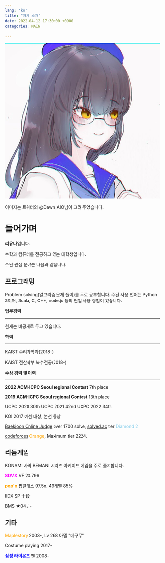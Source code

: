 ```yaml
---
lang: 'ko'
title: "자기 소개"
date: 2022-04-12 17:30:00 +0900
categories: MAIN

---
```


![owner](/owner.jpg)

이미지는 트위터의 @Dawn_AIO님이 그려 주었습니다. 

# 들어가며

**리유나**입니다.

수학과 컴퓨터를 전공하고 있는 대학생입니다.

주된 관심 분야는 다음과 같습니다.



## 프로그래밍

Problem solving(알고리즘 문제 풀이)를 주로 공부합니다. 주된 사용 언어는 Python 3이며, Scala, C, C++, node.js 등의 현업 사용 경험이 있습니다.

**업무경력**

--------

현재는 비공개로 두고 있습니다.

**학력**

-------

KAIST 수리과학과(2018-)

KAIST 전산학부 복수전공(2018-)

**수상 경력 및 이력**

------

**2022 ACM-ICPC Seoul regional Contest** 7th place

**2019 ACM-ICPC Seoul regional Contest** 13th place

UCPC 2020 30th
UCPC 2021 42nd
UCPC 2022 34th

KOI 2017 예선 대상, 본선 동상

[Baekjoon Online Judge](https://www.acmicpc.net/user/runnie0427) over 1700 solve, [solved.ac](https://solved.ac/profile/runnie0427) tier <span style="color:skyblue">Diamond 2</span>

[codeforces](https://codeforces.com/profile/Eunha) <span style="color:orange">Orange</span>, Maximum tier 2224.



## 리듬게임

KONAMI 사의 BEMANI 시리즈 아케이드 게임을 주로 즐겨합니다. 

**<span style="color:magenta">SDVX</span>** VF 20.796

**<span style="color:orange">pop'n</span>** 팝클래스 97.5n, 49레벨 85%

IIDX SP 十段

BMS ★04 / -



## 기타

<span style="color:orange">Maplestory</span> 2003-, Lv 268 아델 "메구무"

Costume playing 2017-

**<span style="color:blue">삼성 라이온즈</span>** 팬 2008-

